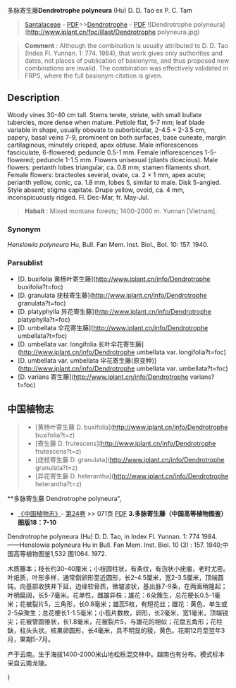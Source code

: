 多脉寄生藤**Dendrotrophe polyneura** (Hu) D. D. Tao ex P. C. Tam

> [Santalaceae](http://www.iplant.cn/info/Santalaceae?t=foc) - [PDF](http://www.iplant.cn/foc/pdf/Santalaceae.pdf)>>[Dendrotrophe](http://www.iplant.cn/info/Dendrotrophe?t=foc) - [PDF](http://www.iplant.cn/foc/pdf/Dendrotrophe.pdf)
![Dendrotrophe polyneura](http://www.iplant.cn/foc/illast/Dendrotrophe polyneura.jpg)


> **Comment** : 
> Although the combination is usually attributed to D. D. Tao (Index Fl. Yunnan. 1: 774. 1984), that work gives only authorities and dates, not places of publication of basionyms, and thus proposed new combinations are invalid. The combination was effectively validated in FRPS, where the full basionym citation is given.

## Description

Woody vines 30-40 cm tall. Stems terete, striate, with small bullate tubercles, more dense when mature. Petiole flat, 5-7 mm; leaf blade variable in shape, usually obovate to suborbicular, 2-4.5 × 2-3.5 cm, papery, basal veins 7-9, prominent on both surfaces, base cuneate, margin cartilaginous, minutely crisped, apex obtuse. Male inflorescences fasciculate, 6-flowered; peduncle 0.5-1 mm. Female inflorescences 1-5-flowered; peduncle 1-1.5 mm. Flowers unisexual (plants dioecious). Male flowers: perianth lobes triangular, ca. 0.8 mm; stamen filaments short. Female flowers: bracteoles several, ovate, ca. 2 × 1 mm, apex acute; perianth yellow, conic, ca. 1.8 mm, lobes 5, similar to male. Disk 5-angled. Style absent; stigma capitate. Drupe yellow, ovoid, ca. 4 mm, inconspicuously ridged. Fl. Dec-Mar, fr. May-Jul.


> **Habait** : 
> Mixed montane forests; 1400-2000 m. Yunnan [Vietnam].

### Synonym
*Henslowia* *polyneura* Hu, Bull. Fan Mem. Inst. Biol., Bot. 10: 157. 1940.

### Parsublist

* [D.  buxifolia  黄杨叶寄生藤](http://www.iplant.cn/info/Dendrotrophe buxifolia?t=foc)
* [D.  granulata  疣枝寄生藤](http://www.iplant.cn/info/Dendrotrophe granulata?t=foc)
* [D.  platyphylla  异花寄生藤](http://www.iplant.cn/info/Dendrotrophe platyphylla?t=foc)
* [D.  umbellata  伞花寄生藤](http://www.iplant.cn/info/Dendrotrophe umbellata?t=foc)
* [D.  umbellata var. longifolia  长叶伞花寄生藤](http://www.iplant.cn/info/Dendrotrophe umbellata var. longifolia?t=foc)
* [D.  umbellata var. umbellata  伞花寄生藤(原变种)](http://www.iplant.cn/info/Dendrotrophe umbellata var. umbellata?t=foc)
* [D.  varians  寄生藤](http://www.iplant.cn/info/Dendrotrophe varians?t=foc)


## 中国植物志

> * [黄杨叶寄生藤  D.  buxifolia](http://www.iplant.cn/info/Dendrotrophe buxifolia?t=z)
> * [寄生藤  D.  frutescens](http://www.iplant.cn/info/Dendrotrophe frutescens?t=z)
> * [疣枝寄生藤  D.  granulata](http://www.iplant.cn/info/Dendrotrophe granulata?t=z)
> * [异花寄生藤  D.  heterantha](http://www.iplant.cn/info/Dendrotrophe heterantha?t=z)


**多脉寄生藤 Dendrotrophe polyneura",


* [《中国植物志》](http://www.iplant.cn/frps)- [第24卷](http://www.iplant.cn/frps/vol/24) >> 071页 [PDF](http://www.iplant.cn/frps/pdf/24/071a.pdf)
**3.多脉寄生藤（中国高等植物图鉴）图版18：7-10**

Dendrotrophe polyneura (Hu) D. D. Tao, in Index Fl. Yunnan. 1: 774 1984. ——Henslowia polyneura Hu in Bull. Fan Mem. Inst. Biol. 10 (3) : 157. 1940;中国高等植物图鉴1,532 图1064. 1972.

木质藤本；枝长约30-40厘米；小枝圆柱状，有条纹，有泡状小疣瘤，老时尤密。叶纸质，叶形多样，通常倒卵形至近圆形，长2-4.5厘米，宽2-3.5厘米，顶端圆钝，向基部收狭并下延，边缘软骨质，微皱波状，基出脉7-9条，在两面稍隆起；叶柄扁阔，长5-7毫米。花单性，雌雄异株；雄花：6朵簇生，总花梗长0.5-1毫米；花被裂片5，三角形，长0.8毫米；雄蕊5枚，有短花丝；雌花：黄色，单生或2-5朵聚生；总花梗长1-1.5毫米；小苞片数枚，卵形，长2毫米，宽1毫米，顶端锐尖；花被管圆锥状，长1.8毫米，花被裂片5，与雄花的相似；花盘五角形；花柱缺，柱头头状。核果卵圆形，长4毫米，具不明显的稜，黄色。花期12月至翌年3月，果期5-7月。

产于云南。生于海拔1400-2000米山地松栎混交林中。越南也有分布。模式标本采自云南龙陵。

}